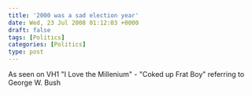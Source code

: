```yaml
---
title: '2000 was a sad election year'
date: Wed, 23 Jul 2008 01:12:03 +0000
draft: false
tags: [Politics]
categories: [Politics]
type: post
---
```


As seen on VH1 "I Love the Millenium" - "Coked up Frat Boy" referring to George W. Bush